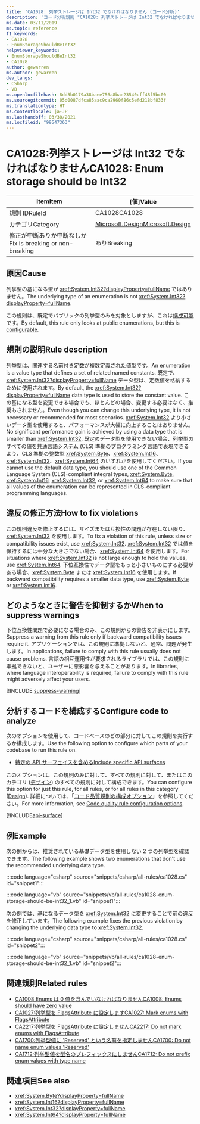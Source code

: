 ```yaml
---
title: 'CA1028: 列挙ストレージは Int32 でなければなりません (コード分析)'
description: 'コード分析規則 "CA1028: 列挙ストレージは Int32 でなければなりません" について説明します'
ms.date: 03/11/2019
ms.topic: reference
f1_keywords:
- CA1028
- EnumStorageShouldBeInt32
helpviewer_keywords:
- EnumStorageShouldBeInt32
- CA1028
author: gewarren
ms.author: gewarren
dev_langs:
- CSharp
- VB
ms.openlocfilehash: 8dd3b0179a38baee756a8bae23540cff48f5bc00
ms.sourcegitcommit: 05d0087dfca85aac9ca2960f86c5efd218bf833f
ms.translationtype: HT
ms.contentlocale: ja-JP
ms.lasthandoff: 03/30/2021
ms.locfileid: "99547363"
---
```

# <a name="ca1028-enum-storage-should-be-int32"></a><span data-ttu-id="e7197-103">CA1028:列挙ストレージは Int32 でなければなりません</span><span class="sxs-lookup"><span data-stu-id="e7197-103">CA1028: Enum storage should be Int32</span></span>

| <span data-ttu-id="e7197-104">Item</span><span class="sxs-lookup"><span data-stu-id="e7197-104">Item</span></span>                                     | <span data-ttu-id="e7197-105">[値]</span><span class="sxs-lookup"><span data-stu-id="e7197-105">Value</span></span>            |
|------------------------------------------|------------------|
| <span data-ttu-id="e7197-106">規則 ID</span><span class="sxs-lookup"><span data-stu-id="e7197-106">RuleId</span></span>                                   | <span data-ttu-id="e7197-107">CA1028</span><span class="sxs-lookup"><span data-stu-id="e7197-107">CA1028</span></span>           |
| <span data-ttu-id="e7197-108">カテゴリ</span><span class="sxs-lookup"><span data-stu-id="e7197-108">Category</span></span>                                 | [<span data-ttu-id="e7197-109">Microsoft.Design</span><span class="sxs-lookup"><span data-stu-id="e7197-109">Microsoft.Design</span></span>](design-warnings.md) |
| <span data-ttu-id="e7197-110">修正が中断ありか中断なしか</span><span class="sxs-lookup"><span data-stu-id="e7197-110">Fix is breaking or non-breaking</span></span> | <span data-ttu-id="e7197-111">あり</span><span class="sxs-lookup"><span data-stu-id="e7197-111">Breaking</span></span>         |

## <a name="cause"></a><span data-ttu-id="e7197-112">原因</span><span class="sxs-lookup"><span data-stu-id="e7197-112">Cause</span></span>

<span data-ttu-id="e7197-113">列挙型の基になる型が <xref:System.Int32?displayProperty=fullName> ではありません。</span><span class="sxs-lookup"><span data-stu-id="e7197-113">The underlying type of an enumeration is not <xref:System.Int32?displayProperty=fullName>.</span></span>

<span data-ttu-id="e7197-114">この規則は、既定でパブリックの列挙型のみを対象としますが、これは[構成可能](#configure-code-to-analyze)です。</span><span class="sxs-lookup"><span data-stu-id="e7197-114">By default, this rule only looks at public enumerations, but this is [configurable](#configure-code-to-analyze).</span></span>

## <a name="rule-description"></a><span data-ttu-id="e7197-115">規則の説明</span><span class="sxs-lookup"><span data-stu-id="e7197-115">Rule description</span></span>

<span data-ttu-id="e7197-116">列挙型は、関連する名前付き定数が複数定義された値型です。</span><span class="sxs-lookup"><span data-stu-id="e7197-116">An enumeration is a value type that defines a set of related named constants.</span></span> <span data-ttu-id="e7197-117">既定で、<xref:System.Int32?displayProperty=fullName> データ型は、定数値を格納するために使用されます。</span><span class="sxs-lookup"><span data-stu-id="e7197-117">By default, the <xref:System.Int32?displayProperty=fullName> data type is used to store the constant value.</span></span> <span data-ttu-id="e7197-118">この基になる型を変更できる場合でも、ほとんどの場合、変更する必要はなく、推奨もされません。</span><span class="sxs-lookup"><span data-stu-id="e7197-118">Even though you can change this underlying type, it is not necessary or recommended for most scenarios.</span></span> <span data-ttu-id="e7197-119"><xref:System.Int32> より小さいデータ型を使用すると、パフォーマンスが大幅に向上することはありません。</span><span class="sxs-lookup"><span data-stu-id="e7197-119">No significant performance gain is achieved by using a data type that is smaller than <xref:System.Int32>.</span></span> <span data-ttu-id="e7197-120">既定のデータ型を使用できない場合、列挙型のすべての値を共通言語システム (CLS) 準拠のプログラミング言語で表現できるよう、CLS 準拠の整数型 <xref:System.Byte>、<xref:System.Int16>、<xref:System.Int32>、<xref:System.Int64> のいずれかを使用してください。</span><span class="sxs-lookup"><span data-stu-id="e7197-120">If you cannot use the default data type, you should use one of the Common Language System (CLS)-compliant integral types, <xref:System.Byte>, <xref:System.Int16>, <xref:System.Int32>, or <xref:System.Int64> to make sure that all values of the enumeration can be represented in CLS-compliant programming languages.</span></span>

## <a name="how-to-fix-violations"></a><span data-ttu-id="e7197-121">違反の修正方法</span><span class="sxs-lookup"><span data-stu-id="e7197-121">How to fix violations</span></span>

<span data-ttu-id="e7197-122">この規則違反を修正するには、サイズまたは互換性の問題が存在しない限り、<xref:System.Int32> を使用します。</span><span class="sxs-lookup"><span data-stu-id="e7197-122">To fix a violation of this rule, unless size or compatibility issues exist, use <xref:System.Int32>.</span></span> <span data-ttu-id="e7197-123"><xref:System.Int32> では値を保持するには十分な大きさでない場合、<xref:System.Int64> を使用します。</span><span class="sxs-lookup"><span data-stu-id="e7197-123">For situations where <xref:System.Int32> is not large enough to hold the values, use <xref:System.Int64>.</span></span> <span data-ttu-id="e7197-124">下位互換性でデータ型をもっと小さいものにする必要がある場合、<xref:System.Byte> または <xref:System.Int16> を使用します。</span><span class="sxs-lookup"><span data-stu-id="e7197-124">If backward compatibility requires a smaller data type, use <xref:System.Byte> or <xref:System.Int16>.</span></span>

## <a name="when-to-suppress-warnings"></a><span data-ttu-id="e7197-125">どのようなときに警告を抑制するか</span><span class="sxs-lookup"><span data-stu-id="e7197-125">When to suppress warnings</span></span>

<span data-ttu-id="e7197-126">下位互換性問題で必要になる場合のみ、この規則からの警告を非表示にします。</span><span class="sxs-lookup"><span data-stu-id="e7197-126">Suppress a warning from this rule only if backward compatibility issues require it.</span></span> <span data-ttu-id="e7197-127">アプリケーションでは、この規則に準拠しないと、通常、問題が発生します。</span><span class="sxs-lookup"><span data-stu-id="e7197-127">In applications, failure to comply with this rule usually does not cause problems.</span></span> <span data-ttu-id="e7197-128">言語の相互運用性が要求されるライブラリでは、この規則に準拠できないと、ユーザーに悪影響を与えることがあります。</span><span class="sxs-lookup"><span data-stu-id="e7197-128">In libraries, where language interoperability is required, failure to comply with this rule might adversely affect your users.</span></span>

[!INCLUDE [suppress-warning](../../../../includes/code-analysis/suppress-warning.md)]

## <a name="configure-code-to-analyze"></a><span data-ttu-id="e7197-129">分析するコードを構成する</span><span class="sxs-lookup"><span data-stu-id="e7197-129">Configure code to analyze</span></span>

<span data-ttu-id="e7197-130">次のオプションを使用して、コードベースのどの部分に対してこの規則を実行するか構成します。</span><span class="sxs-lookup"><span data-stu-id="e7197-130">Use the following option to configure which parts of your codebase to run this rule on.</span></span>

- [<span data-ttu-id="e7197-131">特定の API サーフェイスを含める</span><span class="sxs-lookup"><span data-stu-id="e7197-131">Include specific API surfaces</span></span>](#include-specific-api-surfaces)

<span data-ttu-id="e7197-132">このオプションは、この規則のみに対して、すべての規則に対して、またはこのカテゴリ ([デザイン](design-warnings.md)) のすべての規則に対して構成できます。</span><span class="sxs-lookup"><span data-stu-id="e7197-132">You can configure this option for just this rule, for all rules, or for all rules in this category ([Design](design-warnings.md)).</span></span> <span data-ttu-id="e7197-133">詳細については、「[コード品質規則の構成オプション](../code-quality-rule-options.md)」を参照してください。</span><span class="sxs-lookup"><span data-stu-id="e7197-133">For more information, see [Code quality rule configuration options](../code-quality-rule-options.md).</span></span>

[!INCLUDE[api-surface](~/includes/code-analysis/api-surface.md)]

## <a name="example"></a><span data-ttu-id="e7197-134">例</span><span class="sxs-lookup"><span data-stu-id="e7197-134">Example</span></span>

<span data-ttu-id="e7197-135">次の例からは、推奨されている基礎データ型を使用しない 2 つの列挙型を確認できます。</span><span class="sxs-lookup"><span data-stu-id="e7197-135">The following example shows two enumerations that don't use the recommended underlying data type.</span></span>

:::code language="csharp" source="snippets/csharp/all-rules/ca1028.cs" id="snippet1":::

:::code language="vb" source="snippets/vb/all-rules/ca1028-enum-storage-should-be-int32_1.vb" id="snippet1":::

<span data-ttu-id="e7197-136">次の例では、基になるデータ型を <xref:System.Int32> に変更することで前の違反を修正しています。</span><span class="sxs-lookup"><span data-stu-id="e7197-136">The following example fixes the previous violation by changing the underlying data type to <xref:System.Int32>.</span></span>

:::code language="csharp" source="snippets/csharp/all-rules/ca1028.cs" id="snippet2":::

:::code language="vb" source="snippets/vb/all-rules/ca1028-enum-storage-should-be-int32_1.vb" id="snippet2":::

## <a name="related-rules"></a><span data-ttu-id="e7197-137">関連規則</span><span class="sxs-lookup"><span data-stu-id="e7197-137">Related rules</span></span>

- [<span data-ttu-id="e7197-138">CA1008:Enums は 0 値を含んでいなければなりません</span><span class="sxs-lookup"><span data-stu-id="e7197-138">CA1008: Enums should have zero value</span></span>](ca1008.md)
- [<span data-ttu-id="e7197-139">CA1027:列挙型を FlagsAttribute に設定します</span><span class="sxs-lookup"><span data-stu-id="e7197-139">CA1027: Mark enums with FlagsAttribute</span></span>](ca1027.md)
- [<span data-ttu-id="e7197-140">CA2217:列挙型を FlagsAttribute に設定しません</span><span class="sxs-lookup"><span data-stu-id="e7197-140">CA2217: Do not mark enums with FlagsAttribute</span></span>](ca2217.md)
- [<span data-ttu-id="e7197-141">CA1700:列挙型値に 'Reserved' という名前を指定しません</span><span class="sxs-lookup"><span data-stu-id="e7197-141">CA1700: Do not name enum values 'Reserved'</span></span>](ca1700.md)
- [<span data-ttu-id="e7197-142">CA1712:列挙型値を型名のプレフィックスにしません</span><span class="sxs-lookup"><span data-stu-id="e7197-142">CA1712: Do not prefix enum values with type name</span></span>](ca1712.md)

## <a name="see-also"></a><span data-ttu-id="e7197-143">関連項目</span><span class="sxs-lookup"><span data-stu-id="e7197-143">See also</span></span>

- <xref:System.Byte?displayProperty=fullName>
- <xref:System.Int16?displayProperty=fullName>
- <xref:System.Int32?displayProperty=fullName>
- <xref:System.Int64?displayProperty=fullName>
